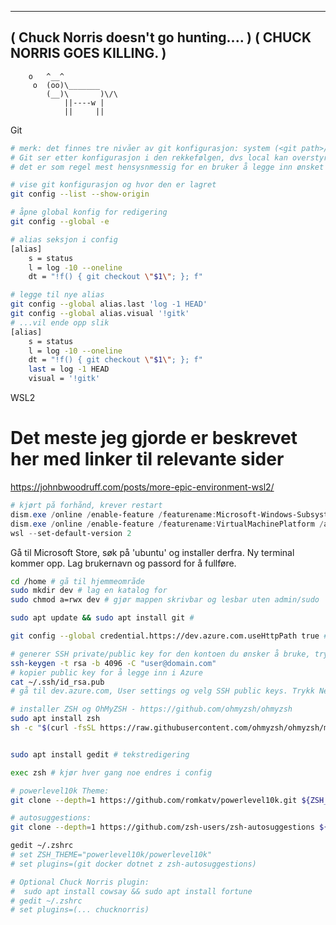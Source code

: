  _____________________________________
( Chuck Norris doesn't go hunting.... )
( CHUCK NORRIS GOES KILLING.          )
 -------------------------------------
        o   ^__^
         o  (oo)\_______
            (__)\       )\/\
                ||----w |
                ||     ||
                
                
 Git

``` bash
# merk: det finnes tre nivåer av git konfigurasjon: system (<git path>/etc/config), global (%USERPROFILE%/.gitconfig) og local konfigurasjon (<repo mappe>/.git/config). 
# Git ser etter konfigurasjon i den rekkefølgen, dvs local kan overstyre de andre, global kan overstyre system.
# det er som regel mest hensysnmessig for en bruker å legge inn ønsket konfigurasjon i global

# vise git konfigurasjon og hvor den er lagret
git config --list --show-origin

# åpne global konfig for redigering
git config --global -e

# alias seksjon i config
[alias]
	s = status
	l = log -10 --oneline
	dt = "!f() { git checkout \"$1\"; }; f"

# legge til nye alias
git config --global alias.last 'log -1 HEAD'
git config --global alias.visual '!gitk'
# ...vil ende opp slik
[alias]
	s = status
	l = log -10 --oneline
	dt = "!f() { git checkout \"$1\"; }; f"
	last = log -1 HEAD
	visual = '!gitk'

```

WSL2

# Det meste jeg gjorde er beskrevet her med linker til relevante sider
https://johnbwoodruff.com/posts/more-epic-environment-wsl2/


``` powershell
# kjørt på forhånd, krever restart
dism.exe /online /enable-feature /featurename:Microsoft-Windows-Subsystem-Linux /all /norestart
dism.exe /online /enable-feature /featurename:VirtualMachinePlatform /all /norestart
wsl --set-default-version 2

```
Gå til Microsoft Store, søk på 'ubuntu' og installer derfra. Ny terminal kommer opp. Lag brukernavn og passord for å fullføre.

``` bash
cd /home # gå til hjemmeområde
sudo mkdir dev # lag en katalog for 
sudo chmod a=rwx dev # gjør mappen skrivbar og lesbar uten admin/sudo

sudo apt update && sudo apt install git # 

git config --global credential.https://dev.azure.com.useHttpPath true # nødvendig Git Credential Manager, bruker du SSH (se neste linje) er dette irrelevant

# generer SSH private/public key for den kontoen du ønsker å bruke, trykk Enter for å bruke foreslåtte verdier (anbefalt)
ssh-keygen -t rsa -b 4096 -C "user@domain.com" 
# kopier public key for å legge inn i Azure
cat ~/.ssh/id_rsa.pub
# gå til dev.azure.com, User settings og velg SSH public keys. Trykk New Key og legg inn navn og lim inn public SSH

# installer ZSH og OhMyZSH - https://github.com/ohmyzsh/ohmyzsh
sudo apt install zsh
sh -c "$(curl -fsSL https://raw.githubusercontent.com/ohmyzsh/ohmyzsh/master/tools/install.sh)"


sudo apt install gedit # tekstredigering

exec zsh # kjør hver gang noe endres i config

# powerlevel10k Theme:
git clone --depth=1 https://github.com/romkatv/powerlevel10k.git ${ZSH_CUSTOM:-$HOME/.oh-my-zsh/custom}/themes/powerlevel10k

# autosuggestions:
git clone --depth=1 https://github.com/zsh-users/zsh-autosuggestions ${ZSH_CUSTOM:-~/.oh-my-zsh/custom}/plugins/zsh-autosuggestions

gedit ~/.zshrc
# set ZSH_THEME="powerlevel10k/powerlevel10k"
# set plugins=(git docker dotnet z zsh-autosuggestions)

# Optional Chuck Norris plugin:
#  sudo apt install cowsay && sudo apt install fortune
# gedit ~/.zshrc
# set plugins=(... chucknorris)

```
